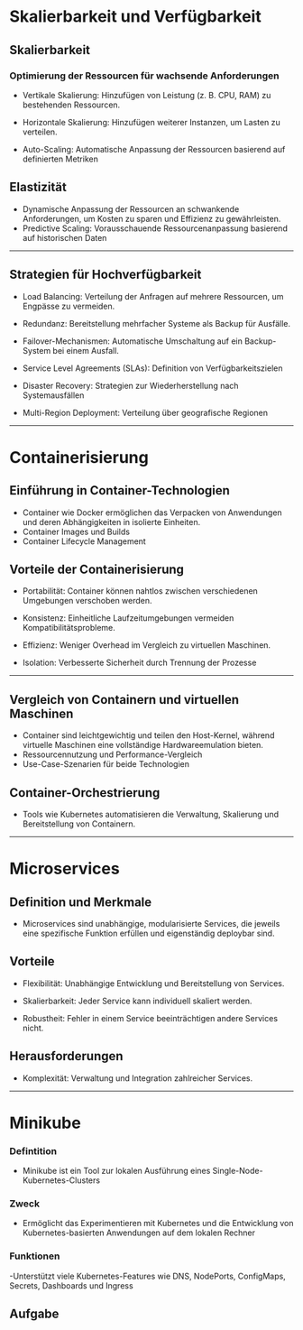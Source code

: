# Skalierbarkeit und Verfügbarkeit 

## Skalierbarkeit

### Optimierung der Ressourcen für wachsende Anforderungen

- Vertikale Skalierung: Hinzufügen von Leistung (z. B. CPU, RAM) zu bestehenden Ressourcen.

- Horizontale Skalierung: Hinzufügen weiterer Instanzen, um Lasten zu verteilen.

- Auto-Scaling: Automatische Anpassung der Ressourcen basierend auf definierten Metriken

## Elastizität

- Dynamische Anpassung der Ressourcen an schwankende Anforderungen, um Kosten zu sparen und Effizienz zu gewährleisten.
- Predictive Scaling: Vorausschauende Ressourcenanpassung basierend auf historischen Daten

---

## Strategien für Hochverfügbarkeit

- Load Balancing: Verteilung der Anfragen auf mehrere Ressourcen, um Engpässe zu vermeiden.

- Redundanz: Bereitstellung mehrfacher Systeme als Backup für Ausfälle.

- Failover-Mechanismen: Automatische Umschaltung auf ein Backup-System bei einem Ausfall.
- Service Level Agreements (SLAs): Definition von Verfügbarkeitszielen
- Disaster Recovery: Strategien zur Wiederherstellung nach Systemausfällen
- Multi-Region Deployment: Verteilung über geografische Regionen

---

# Containerisierung 

## Einführung in Container-Technologien

- Container wie Docker ermöglichen das Verpacken von Anwendungen und deren Abhängigkeiten in isolierte Einheiten.
- Container Images und Builds
- Container Lifecycle Management

## Vorteile der Containerisierung

- Portabilität: Container können nahtlos zwischen verschiedenen Umgebungen verschoben werden.

- Konsistenz: Einheitliche Laufzeitumgebungen vermeiden Kompatibilitätsprobleme.

- Effizienz: Weniger Overhead im Vergleich zu virtuellen Maschinen.

- Isolation: Verbesserte Sicherheit durch Trennung der Prozesse

---

## Vergleich von Containern und virtuellen Maschinen

- Container sind leichtgewichtig und teilen den Host-Kernel, während virtuelle Maschinen eine vollständige Hardwareemulation bieten.
- Ressourcennutzung und Performance-Vergleich
- Use-Case-Szenarien für beide Technologien

## Container-Orchestrierung

- Tools wie Kubernetes automatisieren die Verwaltung, Skalierung und Bereitstellung von Containern.

--- 

# Microservices 

## Definition und Merkmale

- Microservices sind unabhängige, modularisierte Services, die jeweils eine spezifische Funktion erfüllen und eigenständig deploybar sind.


## Vorteile

- Flexibilität: Unabhängige Entwicklung und Bereitstellung von Services.

- Skalierbarkeit: Jeder Service kann individuell skaliert werden.

- Robustheit: Fehler in einem Service beeinträchtigen andere Services nicht.

## Herausforderungen

- Komplexität: Verwaltung und Integration zahlreicher Services.


---

# Minikube
### Defintition
- Minikube ist ein Tool zur lokalen Ausführung eines Single-Node-Kubernetes-Clusters
### Zweck
- Ermöglicht das Experimentieren mit Kubernetes und die Entwicklung von Kubernetes-basierten Anwendungen auf dem lokalen Rechner
### Funktionen
-Unterstützt viele Kubernetes-Features wie DNS, NodePorts, ConfigMaps, Secrets, Dashboards und Ingress

## Aufgabe
